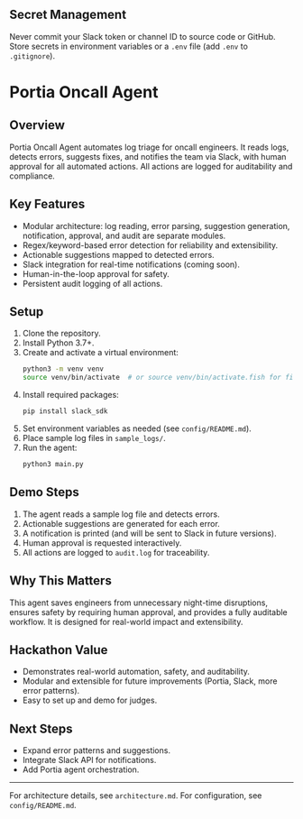 ## Secret Management
Never commit your Slack token or channel ID to source code or GitHub. Store secrets in environment variables or a `.env` file (add `.env` to `.gitignore`).


# Portia Oncall Agent

## Overview
Portia Oncall Agent automates log triage for oncall engineers. It reads logs, detects errors, suggests fixes, and notifies the team via Slack, with human approval for all automated actions. All actions are logged for auditability and compliance.

## Key Features
- Modular architecture: log reading, error parsing, suggestion generation, notification, approval, and audit are separate modules.
- Regex/keyword-based error detection for reliability and extensibility.
- Actionable suggestions mapped to detected errors.
- Slack integration for real-time notifications (coming soon).
- Human-in-the-loop approval for safety.
- Persistent audit logging of all actions.

## Setup
1. Clone the repository.
2. Install Python 3.7+.
3. Create and activate a virtual environment:
	```sh
	python3 -m venv venv
	source venv/bin/activate  # or source venv/bin/activate.fish for fish shell
	```
4. Install required packages:
	```sh
	pip install slack_sdk
	```
5. Set environment variables as needed (see `config/README.md`).
6. Place sample log files in `sample_logs/`.
7. Run the agent:
	```sh
	python3 main.py
	```

## Demo Steps
1. The agent reads a sample log file and detects errors.
2. Actionable suggestions are generated for each error.
3. A notification is printed (and will be sent to Slack in future versions).
4. Human approval is requested interactively.
5. All actions are logged to `audit.log` for traceability.

## Why This Matters
This agent saves engineers from unnecessary night-time disruptions, ensures safety by requiring human approval, and provides a fully auditable workflow. It is designed for real-world impact and extensibility.

## Hackathon Value
- Demonstrates real-world automation, safety, and auditability.
- Modular and extensible for future improvements (Portia, Slack, more error patterns).
- Easy to set up and demo for judges.

## Next Steps
- Expand error patterns and suggestions.
- Integrate Slack API for notifications.
- Add Portia agent orchestration.

---
For architecture details, see `architecture.md`. For configuration, see `config/README.md`.

